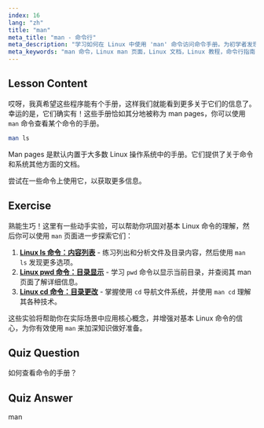 ```yaml
---
index: 16
lang: "zh"
title: "man"
meta_title: "man - 命令行"
meta_description: "学习如何在 Linux 中使用 'man' 命令访问命令手册。为初学者发现必要的 Linux 文档，并提高你的命令行技能。"
meta_keywords: "man 命令，Linux man 页面，Linux 文档，Linux 教程，命令行指南，Linux 初学者"
---
```


## Lesson Content

哎呀，我真希望这些程序能有个手册，这样我们就能看到更多关于它们的信息了。幸运的是，它们确实有！这些手册恰如其分地被称为 man pages，你可以使用 `man` 命令查看某个命令的手册。

```bash
man ls
```

Man pages 是默认内置于大多数 Linux 操作系统中的手册。它们提供了关于命令和系统其他方面的文档。

尝试在一些命令上使用它，以获取更多信息。

## Exercise

熟能生巧！这里有一些动手实验，可以帮助你巩固对基本 Linux 命令的理解，然后你可以使用 `man` 页面进一步探索它们：

1. **[Linux ls 命令：内容列表](https://labex.io/zh/labs/linux-linux-ls-command-content-listing-219205)** - 练习列出和分析文件及目录内容，然后使用 `man ls` 发现更多选项。
2. **[Linux pwd 命令：目录显示](https://labex.io/zh/labs/linux-linux-pwd-command-directory-displaying-209734)** - 学习 `pwd` 命令以显示当前目录，并查阅其 man 页面了解详细信息。
3. **[Linux cd 命令：目录更改](https://labex.io/zh/labs/linux-linux-cd-command-directory-changing-209733)** - 掌握使用 `cd` 导航文件系统，并使用 `man cd` 理解其各种技术。

这些实验将帮助你在实际场景中应用核心概念，并增强对基本 Linux 命令的信心，为你有效使用 `man` 来加深知识做好准备。

## Quiz Question

如何查看命令的手册？

## Quiz Answer

man
